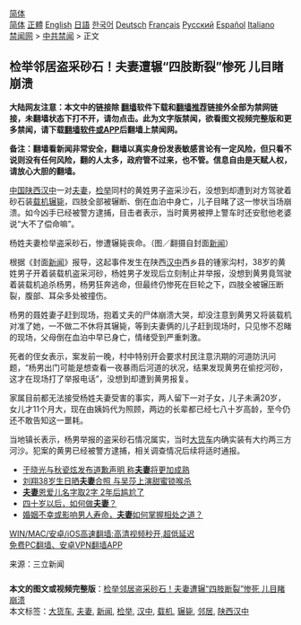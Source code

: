  <!-- 面包屑导航 --> <div class="breadcrumb"><!-- GTranslate: https://gtranslate.io/ -->  <div class="switcher notranslate">  <div class="selected">  <a href="#" onclick="return false;"> 简体</a>  </div>  <div class="option">  <a href="https://www.bannedbook.org" onclick="doGTranslate('zh-CN|zh-CN');jQuery('div.switcher div.selected a').html(jQuery(this).html());return false;" title="简体中文" class="nturl selected"> 简体</a>  <a href="https://www.bannedbook.org/zh-tw/" onclick="doGTranslate('zh-CN|zh-TW');jQuery('div.switcher div.selected a').html(jQuery(this).html());return false;" title="繁體中文" class="nturl"> 正體</a>  <a href="https://www.bannedbook.org/en/" onclick="doGTranslate('zh-CN|en');jQuery('div.switcher div.selected a').html(jQuery(this).html());return false;" title="English" class="nturl"> English</a>  <a href="https://www.bannedbook.org/ja/" onclick="doGTranslate('zh-CN|ja');jQuery('div.switcher div.selected a').html(jQuery(this).html());return false;" title="日本語" class="nturl"> 日語</a>  <a href="https://www.bannedbook.org/ko/" onclick="doGTranslate('zh-CN|ko');jQuery('div.switcher div.selected a').html(jQuery(this).html());return false;" title="한국어" class="nturl"> 한국어</a>  <a href="https://www.bannedbook.org/de/" onclick="doGTranslate('zh-CN|de');jQuery('div.switcher div.selected a').html(jQuery(this).html());return false;" title="Deutsch" class="nturl"> Deutsch</a>  <a href="https://www.bannedbook.org/fr/" onclick="doGTranslate('zh-CN|fr');jQuery('div.switcher div.selected a').html(jQuery(this).html());return false;" title="Français" class="nturl"> Français</a>  <a href="https://www.bannedbook.org/ru/" onclick="doGTranslate('zh-CN|ru');jQuery('div.switcher div.selected a').html(jQuery(this).html());return false;" title="Русский" class="nturl"> Русский</a>  <a href="https://www.bannedbook.org/es/" onclick="doGTranslate('zh-CN|es');jQuery('div.switcher div.selected a').html(jQuery(this).html());return false;" title="Español" class="nturl"> Español</a>  <a href="https://www.bannedbook.org/it/" onclick="doGTranslate('zh-CN|it');jQuery('div.switcher div.selected a').html(jQuery(this).html());return false;" title="Italiano" class="nturl"> Italiano</a>  </div>  </div>      <div class='breadcrumb-sub'><!-- Breadcrumb NavXT 6.3.0 --> <a href="https://www.bannedbook.org/" class="home">禁闻网</a> &gt; <a href="https://www.bannedbook.org/bnews/cbnews/" class="category">中共禁闻</a> &gt; 正文</div></div><h2>检举邻居盗采砂石！夫妻遭辗“四肢断裂”惨死 儿目睹崩溃</h2> <p class="notice"><b>大陆网友注意：本文中的链接除 <a href="https://github.com/bannedbook/fanqiang" >翻墙</a>软件下载和<a href="https://github.com/killgcd/justmysocks/blob/master/README.md">翻墙推荐</a>链接外全部为禁网链接，未翻墙状态下打不开，请勿点击。此为文字版禁闻，欲看图文视频完整版和更多禁闻，请下载<a href="https://github.com/bannedbook/fanqiang">翻墙软件或APP</a>后翻墙上禁闻网。</p><p>备注：翻墙看新闻非常安全，翻墙以真实身份发表敏感言论有一定风险，但只看不说则没有任何风险，翻的人太多，政府管不过来，也不管。信息自由是天赋人权，请放心大胆的翻墙。</b></p>  <div class="entry"> <p><span class='wp_keywordlink_affiliate'><a href="https://www.bannedbook.org/" title="中国" target="_blank">中国</a></span><a href="https://www.bannedbook.org/bnews/tag/%e9%99%95%e8%a5%bf%e6%b1%89%e4%b8%ad/" class="st_tag internal_tag" rel="tag" title="标签 陕西汉中 下的日志">陕西汉中</a>一对<a href="https://www.bannedbook.org/bnews/tag/%E5%A4%AB%E5%A6%BB/" class="st_tag internal_tag" rel="tag" title="标签 夫妻 下的日志">夫妻</a>，<a href="https://www.bannedbook.org/bnews/tag/%E6%A3%80%E4%B8%BE/" class="st_tag internal_tag" rel="tag" title="标签 检举 下的日志">检举</a>同村的黄姓男子盗采沙石，没想到却遭到对方驾驶着砂石装<a href="https://www.bannedbook.org/bnews/tag/%E8%BD%BD%E6%9C%BA/" class="st_tag internal_tag" rel="tag" title="标签 载机 下的日志">载机</a><a href="https://www.bannedbook.org/bnews/tag/%E8%BE%97%E6%AF%99/" class="st_tag internal_tag" rel="tag" title="标签 辗毙 下的日志">辗毙</a>，四肢全部被辗断、倒在血泊中身亡，儿子目睹了这一惨状当场崩溃。如今凶手已经被警方逮捕，目击者表示，当时黄男被押上警车时还安慰他老婆说“大不了偿命嘛”。</p> <p>杨姓夫妻检举盗采砂石，惨遭辗毙丧命。（图／翻摄自封面<a href="https://www.bannedbook.org/bnews/tag/%E6%96%B0%E9%97%BB/" class="st_tag internal_tag" rel="tag" title="标签 新闻 下的日志">新闻</a>）</p>  <p>根据《封面<span class='wp_keywordlink_affiliate'><a href="https://www.bannedbook.org/" title="新闻">新闻</a></span>》报导，这起事件发生在陕西<a href="https://www.bannedbook.org/bnews/tag/%E6%B1%89%E4%B8%AD/" class="st_tag internal_tag" rel="tag" title="标签 汉中 下的日志">汉中</a>西乡县的锺家沟村，38岁的黄姓男子开着装载机盗采河砂，杨姓男子发现后立刻制止并举报，没想到黄男竟驾驶着装载机追杀杨男，杨男狂奔逃命，但最终仍惨死在巨轮之下，四肢全被辗压断裂，腹部、耳朵多处被撞伤。</p> <p>杨男的聂姓妻子赶到现场，抱着丈夫的尸体崩溃大哭，却没注意到黄男又将装载机对准了她，一不做二不休将其辗毙，等到夫妻俩的儿子赶到现场时，只见惨不忍睹的现场，父母倒在血泊中早已身亡，情绪受到严重刺激。</p>  <p>死者的侄女表示，案发前一晚，村中特别开会要求村民注意汛期的河道防汛问题，“杨男出门可能是想查看一夜暴雨后河道的状况，结果发现黄男在偷挖河砂，这才在现场打了举报电话”，没想到却遭到黄男报复。</p> <p>家属目前都无法接受杨姓夫妻受害的事实，两人留下一对子女，儿子未满20岁，女儿才11个月大，现在由姨妈代为照顾，两边的长辈都已经七八十岁高龄，至今仍还不敢告知这一噩耗。</p>  <p>当地镇长表示，杨男举报的盗采砂石情况属实，当时<a href="https://www.bannedbook.org/bnews/tag/%E5%A4%A7%E8%B4%A7%E8%BD%A6/" class="st_tag internal_tag" rel="tag" title="标签 大货车 下的日志">大货车</a>内确实装有大约两三方河沙。犯案的黄男已经被警方逮捕，相关调查情况后续将适时通报。</p> <ul class='op-related-articles' title='相关阅读'> <li><a href='https://www.bannedbook.org/bnews/yule/20210718/1589166.html' target='_blank'>于晓光与秋瓷炫发布道歉声明 称<b>夫妻</b>将更加成熟</a></li> <li><a href='https://www.bannedbook.org/bnews/yule/20210715/1587320.html' target='_blank'>刘翔38岁生日晒<b>夫妻</b>合照 与吴莎上演甜蜜锁喉杀</a></li> <li><a href='https://www.bannedbook.org/bnews/cnnews/20210714/1586649.html' target='_blank'><b>夫妻</b>恩爱儿名字取2字 2年后尴尬了</a></li> <li><a href='https://www.bannedbook.org/bnews/funmedia/20210713/1586074.html' target='_blank'>四十岁以后，如何做<b>夫妻</b>？</a></li> <li><a href='https://www.bannedbook.org/bnews/lifebaike/20210712/1585251.html' target='_blank'>婚姻不幸或影响男人寿命，<b>夫妻</b>如何掌握相处之道？</a></li> </ul> <p class="texttj"> <a href="https://github.com/bannedbook/fanqiang/wiki/V2ray%E6%9C%BA%E5%9C%BA" target="_blank">WIN/MAC/安卓/iOS高速翻墙:高清视频秒开,超低延迟</a><br/> <a href="https://github.com/bannedbook/fanqiang/wiki/%E7%A6%81%E9%97%BB%E7%BD%91%E5%AE%89%E5%8D%93%E7%BF%BB%E5%A2%99%E6%96%B0%E9%97%BBAPP" target="_blank">免费PC翻墙、安卓VPN翻墙APP</a></p> <p> 来源：三立新闻 </p><a name='sharetosocial'></a>  <div style="margin-bottom:5px;padding-bottom:5px;clear:both"> <div id="archive-pix-1" class="banner-ads"> <!-- AuctionX Display platform tag START --> <div id="26318x728x90x621x_ADSLOT2" clicktrack="%%CLICK_URL_ESC%%"></div> <!-- AuctionX Display platform tag END --> </div> <div id="archive-pix-2" class="banner-ads"> <!-- AuctionX Display platform tag START --> <div id="26315x300x250x621x_ADSLOT2" clicktrack="%%CLICK_URL_ESC%%"></div> <!-- AuctionX Display platform tag END --> </div> </div>    <div id="archive-pix-1" class="banner-ads"> <!-- AuctionX Display platform tag START --> <div id="26318x728x90x621x_ADSLOT3" clicktrack="%%CLICK_URL_ESC%%"></div> <!-- AuctionX Display platform tag END --> </div> <div><b>本文的图文或视频完整版</b>：<a href='https://www.bannedbook.org/bnews/cbnews/20210718/1589210.html'>检举邻居盗采砂石！夫妻遭辗“四肢断裂”惨死 儿目睹崩溃</a></div>  </div><!--END ENTRY--> <div class="postfooter"> <div>本文标签：<a href="https://www.bannedbook.org/bnews/tag/%E5%A4%A7%E8%B4%A7%E8%BD%A6/" rel="tag">大货车</a>, <a href="https://www.bannedbook.org/bnews/tag/%E5%A4%AB%E5%A6%BB/" rel="tag">夫妻</a>, <a href="https://www.bannedbook.org/bnews/tag/%E6%96%B0%E9%97%BB/" rel="tag">新闻</a>, <a href="https://www.bannedbook.org/bnews/tag/%E6%A3%80%E4%B8%BE/" rel="tag">检举</a>, <a href="https://www.bannedbook.org/bnews/tag/%E6%B1%89%E4%B8%AD/" rel="tag">汉中</a>, <a href="https://www.bannedbook.org/bnews/tag/%E8%BD%BD%E6%9C%BA/" rel="tag">载机</a>, <a href="https://www.bannedbook.org/bnews/tag/%E8%BE%97%E6%AF%99/" rel="tag">辗毙</a>, <a href="https://www.bannedbook.org/bnews/tag/%e9%82%bb%e5%b1%85/" rel="tag">邻居</a>, <a href="https://www.bannedbook.org/bnews/tag/%e9%99%95%e8%a5%bf%e6%b1%89%e4%b8%ad/" rel="tag">陕西汉中</a></div>  </div><!--END POSTFOOTER--> 